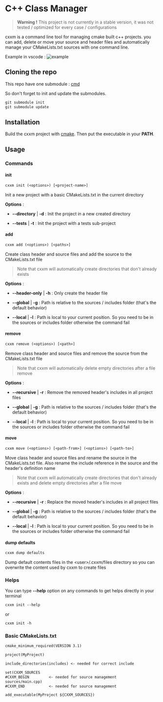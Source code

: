 # C++ Class Manager

> __Warning !__ This project is not currently in a stable version,
it was not tested / optimized for every case / configurations

cxxm is a command line tool for managing cmake built c++ projects. you can add, delete or move your source and header files and automatically manage your CMakeLists.txt sources with one command line.

Example in vscode :
![example](docs/cxxm_vscode_example.gif)

## Cloning the repo

This repo have one submodule : [cmd](https://github.com/wolkdev/cmd)

So don't forget to init and update the submodules.

```txt
git submodule init
git submodule update
```

## Installation

Build the cxxm project with [cmake](https://cmake.org/).
Then put the executable in your __PATH__.

## Usage

### Commands

#### init

```txt
cxxm init (<options>) [<project-name>]
```

Init a new project with a basic CMakeLists.txt in the current directory

__Options__ :

- __--directory__ | __-d__ : Init the project in a new created directory

- __--tests__ | __-t__ : Init the project with a tests sub-project

#### add

```txt
cxxm add (<options>) [<paths>]
```

Create class header and source files and add the source to the CMakeLists.txt file
> Note that cxxm will automatically create directories that don't already exists

__Options__ :

- __--header-only__ | __-h__ : Only create the header file

- __--global__ | __-g__ : Path is relative to the sources / includes folder (that's the default behavior)

- __--local__ | __-l__ : Path is local to your current position. So you need to be in the sources or includes folder otherwise the command fail

#### remove

```txt
cxxm remove (<options>) [<path>]
```

Remove class header and source files and remove the source from the CMakeLists.txt file

> Note that cxxm will automatically delete empty directories after a file remove

__Options__ :

- __--recursive__ | __-r__ : Remove the removed header's includes in all project files

- __--global__ | __-g__ : Path is relative to the sources / includes folder (that's the default behavior)

- __--local__ | __-l__ : Path is local to your current position. So you need to be in the sources or includes folder otherwise the command fail

#### move

```txt
cxxm move (<options>) [<path-from>] (<options>) [<path-to>]
```

Move class header and source files and rename the source in the CMakeLists.txt file. Also rename the include reference in the source and the header's definition name

> Note that cxxm will automatically create directories that don't already exists and delete empty directories after a file move

__Options__ :

- __--recursive__ | __-r__ : Replace the moved header's includes in all project files

- __--global__ | __-g__ : Path is relative to the sources / includes folder (that's the default behavior)

- __--local__ | __-l__ : Path is local to your current position. So you need to be in the sources or includes folder otherwise the command fail

#### dump defaults

```txt
cxxm dump defaults
```

Dump default contents files in the \<user\>/.cxxm/files directory so you can overwrite the content used by cxxm to create files

### Helps

You can type __--help__ option on any commands to get helps directly in your terminal

```txt
cxxm init --help
```

or

```txt
cxxm init -h
```

### Basic CMakeLists.txt

```txt
cmake_minimum_required(VERSION 3.1)

project(MyProject)

include_directories(includes) <- needed for correct include

set(CXXM_SOURCES
#CXXM_BEGIN         <- needed for source management
sources/main.cpp)
#CXXM_END           <- needed for source management

add_executable(MyProject ${CXXM_SOURCES})
```
